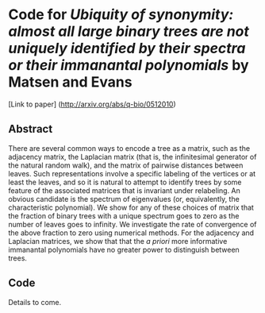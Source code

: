 # Code for *Ubiquity of synonymity: almost all large binary trees are not uniquely identified by their spectra or their immanantal polynomials* by Matsen and Evans

[Link to paper] (http://arxiv.org/abs/q-bio/0512010)

## Abstract

There are several common ways to encode a tree as a matrix, such as the adjacency matrix, the Laplacian matrix (that is, the infinitesimal generator of the natural random walk), and the matrix of pairwise distances between leaves. Such representations involve a specific labeling of the vertices or at least the leaves, and so it is natural to attempt to identify trees by some feature of the associated matrices that is invariant under relabeling. An obvious candidate is the spectrum of eigenvalues (or, equivalently, the characteristic polynomial). We show for any of these choices of matrix that the fraction of binary trees with a unique spectrum goes to zero as the number of leaves goes to infinity. We investigate the rate of convergence of the above fraction to zero using numerical methods. For the adjacency and Laplacian matrices, we show that that the *a priori* more informative immanantal polynomials have no greater power to distinguish between trees.

## Code

Details to come.
